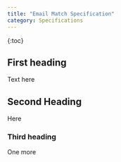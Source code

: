 ```yaml
---
title: "Email Match Specification"
category: Specifications
---
```


{:toc}

## First heading

Text here

## Second Heading

Here

### Third heading

One more
